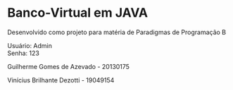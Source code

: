 # Banco-Virtual em JAVA

Desenvolvido como projeto para matéria de Paradigmas de Programação B

Usuário: Admin	
Senha:   123

Guilherme Gomes de Azevado - 20130175

Vinícius Brilhante Dezotti - 19049154
